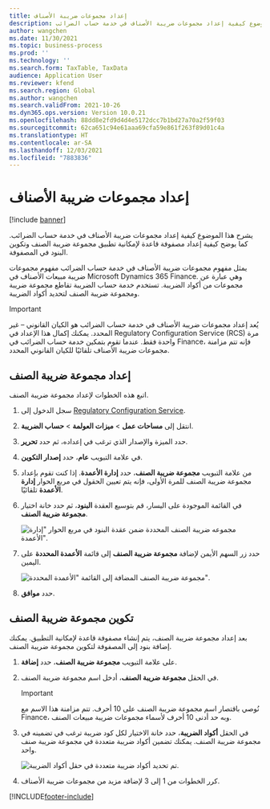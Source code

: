 ```yaml
---
title: إعداد مجموعات ضريبة الأصناف
description: يشرح هذا الموضوع كيفية إعداد مجموعات ضريبة الأصناف في خدمة حساب الضرائب.
author: wangchen
ms.date: 11/30/2021
ms.topic: business-process
ms.prod: ''
ms.technology: ''
ms.search.form: TaxTable, TaxData
audience: Application User
ms.reviewer: kfend
ms.search.region: Global
ms.author: wangchen
ms.search.validFrom: 2021-10-26
ms.dyn365.ops.version: Version 10.0.21
ms.openlocfilehash: 88dd8e2fd9d4d4e5172dcc7b1bd27a70a2f59f03
ms.sourcegitcommit: 62ca651c94e61aaa69cfa59e861f263f89d01c4a
ms.translationtype: HT
ms.contentlocale: ar-SA
ms.lasthandoff: 12/03/2021
ms.locfileid: "7883836"
---
```

# <a name="set-up-item-tax-groups"></a>إعداد مجموعات ضريبة الأصناف

[!include [banner](../includes/banner.md)]

يشرح هذا الموضوع كيفية إعداد مجموعات ضريبة الأصناف في خدمة حساب الضرائب. كما يوضح كيفية إعداد مصفوفة قاعدة لإمكانية تطبيق مجموعة ضريبة الصنف وتكوين البنود في المصفوفة.

يمثل مفهوم مجموعات ضريبة الأصناف في خدمة حساب الضرائب مفهوم مجموعات ضريبة مبيعات الأصناف في Microsoft Dynamics 365 Finance. وهي عبارة عن مجموعات من أكواد الضريبة. تستخدم خدمة حساب الضريبة تقاطع مجموعة ضريبة ومجموعة ضريبة الصنف لتحديد أكواد الضريبة.

> [!IMPORTANT]
> يُعد إعداد مجموعات ضريبة الأصناف في خدمة حساب الضرائب هو الكيان القانوني – غير المحدد. يمكنك إكمال هذا الإعداد في Regulatory Configuration Service (RCS) مرة واحدة فقط. عندما تقوم بتمكين خدمة حساب الضرائب في Finance، فإنه تتم مزامنة مجموعات ضريبة الأصناف تلقائيًا للكيان القانوني المحدد.

## <a name="set-up-an-item-tax-group"></a>إعداد مجموعة ضريبة الصنف 

اتبع هذه الخطوات لإعداد مجموعة ضريبة الصنف.

1. سجل الدخول إلى [Regulatory Configuration Service](https://marketing.configure.global.dynamics.com/).
2. انتقل إلى **مساحات عمل** \> **ميزات العولمة** \> **حساب الضريبة**.
3. حدد الميزة والإصدار الذي ترغب في إعداده، ثم حدد **تحرير**.
4. في علامة التبويب **عام**، حدد **إصدار التكوين**.
5. من علامة التبويب **مجموعة ضريبة الصنف**، حدد **إدارة الأعمدة**. إذا كنت تقوم بإعداد مجموعة ضريبة الصنف للمرة الأولى، فإنه يتم تعيين الحقول في مربع الحوار **إدارة الأعمدة** تلقائيًا.
6. في القائمة الموجودة على اليسار، قم بتوسيع العقدة **البنود**، ثم حدد خانة اختيار **مجموعة ضريبة الصنف**.

    ![مجموعه ضريبة الصنف المحددة ضمن عقدة البنود في مربع الحوار "إدارة الأعمدة".](media/select-item-tax-group.png)

7. حدد زر السهم الأيمن لإضافة **مجموعة ضريبة الصنف** إلى قائمة **الأعمدة المحددة** على اليمين.

    ![مجموعة ضريبة الصنف المضافة إلى القائمة "الأعمدة المحددة".](media/add-item-tax-group.png)

8. حدد **موافق**.

## <a name="configure-an-item-tax-group"></a>تكوين مجموعة ضريبة الصنف

بعد إعداد مجموعة ضريبة الصنف، يتم إنشاء مصفوفة قاعدة لإمكانية التطبيق. يمكنك إضافة بنود إلى المصفوفة لتكوين مجموعة ضريبة الصنف.

1. على علامة التبويب **مجموعة ضريبة الصنف**، حدد **إضافة**.
2. في الحقل **مجموعة ضريبة الصنف**، أدخل اسم مجموعة ضريبة الصنف.

    > [!IMPORTANT]
    > نُوصي باقتصار اسم مجموعة ضريبة الصنف على 10 أحرف. تتم مزامنة هذا الاسم مع Finance، وبه حد أدنى 10 أحرف لأسماء مجموعات ضريبة مبيعات الصنف.

3. في الحقل **أكواد الضريبة**، حدد خانة الاختيار لكل كود ضريبة ترغب في تضمينه في مجموعة ضريبة الصنف. يمكنك تضمين أكواد ضريبة متعددة في مجموعة ضريبة صنف واحد.

    ![تم تحديد أكواد ضريبة متعددة في حقل أكواد الضريبة.](media/multiple-tax-codes-selection.png)

4. كرر الخطوات من 1 إلى 3 لإضافة مزيد من مجموعات ضريبة الأصناف.

[!INCLUDE[footer-include](../../includes/footer-banner.md)]
